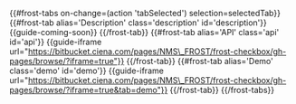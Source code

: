 {{\#frost-tabs on-change=(action 'tabSelected') selection=selectedTab}}
{{\#frost-tab alias='Description' class='description' id='description'}}
{{guide-coming-soon}} {{/frost-tab}} {{\#frost-tab alias='API'
class='api' id='api'}} {{guide-iframe
url="https://bitbucket.ciena.com/pages/NMS\_FROST/frost-checkbox/gh-pages/browse/?iframe=true"}}
{{/frost-tab}} {{\#frost-tab alias='Demo' class='demo' id='demo'}}
{{guide-iframe
url="https://bitbucket.ciena.com/pages/NMS\_FROST/frost-checkbox/gh-pages/browse/?iframe=true&tab=demo"}}
{{/frost-tab}} {{/frost-tabs}}

